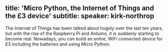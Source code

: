 title: 'Micro Python, the Internet of Things and the £3 device'
subtitle:
speaker: kirk-northrop
---
The Internet of Things has been talked about hugely over the last ten years, but with the rise of the Raspberry Pi and Arduino, it is suddenly starting to become real. Nowadays, you can build an entire, WiFi connected device for £3 including the batteries and using Micro Python.